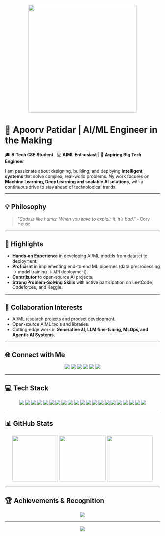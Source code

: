 <div align="center">
  <img height="350" src="https://media.giphy.com/media/o2KLYPem407CM/giphy.gif" />
</div>

# 👋 Apoorv Patidar | AI/ML Engineer in the Making

🎓 **B.Tech CSE Student** | 💻 **AIML Enthusiast** | 🚀 **Aspiring Big Tech Engineer**

I am passionate about designing, building, and deploying **intelligent systems** that solve complex, real-world problems. My work focuses on **Machine Learning, Deep Learning and scalable AI solutions**, with a continuous drive to stay ahead of technological trends.

---

## 💡 Philosophy
> *"Code is like humor. When you have to explain it, it’s bad."* – Cory House

---

## 🌟 Highlights
- **Hands-on Experience** in developing AI/ML models from dataset to deployment.
- **Proficient** in implementing end-to-end ML pipelines (data preprocessing → model training → API deployment).
- **Contributor** to open-source AI projects.
- **Strong Problem-Solving Skills** with active participation on LeetCode, Codeforces, and Kaggle.

---

## 🤝 Collaboration Interests
- AI/ML research projects and product development.
- Open-source AIML tools and libraries.
- Cutting-edge work in **Generative AI, LLM fine-tuning, MLOps, and Agentic AI Systems**.

---

## 🌐 Connect with Me
<div align="center">
  <a href="https://instagram.com/apoorv.24"><img src="https://img.shields.io/badge/Instagram-%23E4405F.svg?style=for-the-badge&logo=Instagram&logoColor=white"></a> 
  <a href="https://linkedin.com/in/apoorvpatidar24"><img src="https://img.shields.io/badge/LinkedIn-%230077B5.svg?style=for-the-badge&logo=linkedin&logoColor=white"></a>
  <a href="mailto:apoorvpatidar.ap24@gmail.com"><img src="https://img.shields.io/badge/Gmail-D14836?style=for-the-badge&logo=gmail&logoColor=white"></a>
  <a href="https://www.kaggle.com/ApoorvPatidar24"><img src="https://img.shields.io/badge/Kaggle-20BEFF?style=for-the-badge&logo=kaggle&logoColor=white"></a>
  <a href="https://codeforces.com/profile/Apoorv24"><img src="https://img.shields.io/badge/Codeforces-1F8ACB?style=for-the-badge&logo=codeforces&logoColor=white"></a>
  <a href="https://leetcode.com/ApoorvPatidar"><img src="https://img.shields.io/badge/LeetCode-FFA116?style=for-the-badge&logo=leetcode&logoColor=white"></a>
</div>

---

## 💻 Tech Stack

<div align="center">
<img src="https://img.shields.io/badge/C++-%2300599C.svg?style=flat-square&logo=c%2B%2B&logoColor=white" /> 
<img src="https://img.shields.io/badge/Python-3670A0?style=flat-square&logo=python&logoColor=ffdd54" /> 
<img src="https://img.shields.io/badge/Swift-F54A2A?style=flat-square&logo=swift&logoColor=white" />  
<img src="https://img.shields.io/badge/TensorFlow-%23FF6F00.svg?style=flat-square&logo=TensorFlow&logoColor=white" /> 
<img src="https://img.shields.io/badge/PyTorch-%23EE4C2C.svg?style=flat-square&logo=PyTorch&logoColor=white" /> 
<img src="https://img.shields.io/badge/Keras-%23D00000.svg?style=flat-square&logo=Keras&logoColor=white" /> 
<img src="https://img.shields.io/badge/Flask-%23000.svg?style=flat-square&logo=flask&logoColor=white" />
<img src="https://img.shields.io/badge/FastAPI-009688?style=flat-square&logo=fastapi&logoColor=white" />
<img src="https://img.shields.io/badge/Streamlit-FF4B4B?style=flat-square&logo=streamlit&logoColor=white" />
<img src="https://img.shields.io/badge/scikit--learn-%23F7931E.svg?style=flat-square&logo=scikit-learn&logoColor=white" /> 
<img src="https://img.shields.io/badge/OpenCV-%23white.svg?style=flat-square&logo=opencv&logoColor=white" />  
<img src="https://img.shields.io/badge/LangChain-000000?style=flat-square&logo=langchain&logoColor=white" /> 
<img src="https://img.shields.io/badge/HuggingFace-F7931E?style=flat-square&logo=huggingface&logoColor=white" /> 
<img src="https://img.shields.io/badge/CrewAI-FF4500?style=flat-square&logo=crewai&logoColor=white" />  
<img src="https://img.shields.io/badge/MLflow-0194E2.svg?style=flat-square&logo=mlflow&logoColor=white" /> 
<img src="https://img.shields.io/badge/Docker-2496ED.svg?style=flat-square&logo=docker&logoColor=white" /> 
<img src="https://img.shields.io/badge/DagsHub-FF6F00?style=flat-square&logo=dagshub&logoColor=white" />  
<img src="https://img.shields.io/badge/AWS-%23232F3E.svg?style=flat-square&logo=amazon-aws&logoColor=white" /> 
<img src="https://img.shields.io/badge/MySQL-4479A1.svg?style=flat-square&logo=mysql&logoColor=white" /> 
<img src="https://img.shields.io/badge/PostgreSQL-%23316192.svg?style=flat-square&logo=postgresql&logoColor=white" /> 
<img src="https://img.shields.io/badge/MongoDB-%234ea94b.svg?style=flat-square&logo=mongodb&logoColor=white" />  
</div>

---

## 📊 GitHub Stats
<div align="center">
  <img src="https://github-readme-stats.vercel.app/api?username=ApoorvPatidar&theme=gotham&hide_border=false&include_all_commits=false&count_private=true" height="150" />
  <img src="https://github-readme-streak-stats.herokuapp.com/?user=ApoorvPatidar&theme=gotham&hide_border=false" height="150" />
  <img src="https://github-readme-stats.vercel.app/api/top-langs/?username=ApoorvPatidar&theme=gotham&hide_border=false&include_all_commits=false&count_private=true&layout=compact" height="150" />
</div>

---

## 🏆 Achievements & Recognition
<div align="center">
  <img src="https://github-profile-trophy.vercel.app/?username=ApoorvPatidar&theme=radical&no-frame=false&no-bg=true&margin-w=4" />
</div>

---

<div align="center">
  <a href="https://visitcount.itsvg.in">
    <img src="https://visitcount.itsvg.in/api?id=ApoorvPatidar&icon=2&color=12" />
  </a>
</div>
